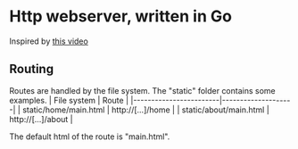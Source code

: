 # Http webserver, written in Go

Inspired by [this video](https://youtu.be/cEH_ipqHbUw "A http webserver written in C language, and for some reason, I learned Go for this project")

## Routing 

Routes are handled by the file system. 
The "static" folder contains some examples. 
| File system            | Route              |
|------------------------|--------------------|
| static/home/main.html  | http://[...]/home  |
| static/about/main.html | http://[...]/about |

The default html of the route is "main.html". 
